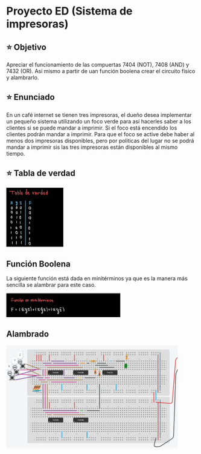 # Proyecto ED (Sistema de impresoras)

## :star: Objetivo
Apreciar el funcionamiento de las compuertas 7404 (NOT), 7408 (AND) y 7432 (OR).
Así mismo a partir de uan función boolena crear el circuito físico y alambrarlo.

## :star: Enunciado
En un café internet se tienen tres impresoras, el dueño desea implementar un pequeño sistema utilizando un foco verde para así hacerles saber a los clientes si se puede mandar a imprimir. Si el foco está encendido los clientes podrán mandar a imprimir.
Para que el foco se active debe haber al menos dos impresoras disponibles, pero por politicas del lugar no se podrá mandar a imprimir sis las tres impresoras están disponibles al mismo tiempo.

## :star: Tabla de verdad
<img src="img/tablaDeVerdad.jpg" alt="Conexión de led" width="30%"> 

## Función Boolena
<p>La siguiente función está dada en minitérminos ya que es la manera más sencilla se alambrar para este caso.</p>
<img src="img/funcion.jpg" alt="Conexión de led" width="60%"> 

## Alambrado

<img src="img/alamabrado_proyecto.png" alt="Conexión de led" width="90%"> 